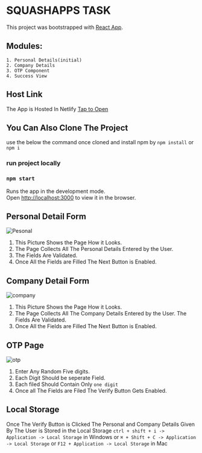 # SQUASHAPPS TASK

This project was bootstrapped with [React App](https://reactjs.org/).

## Modules:
    1. Personal Details(initial)
    2. Company Details
    3. OTP Component
    4. Success View

## Host Link
The App is Hosted In Netlify [Tap to Open](https://6124c90d47a0609b1d952de1--musing-hopper-13c028.netlify.app/)

## You Can Also Clone The Project
use the below the command once cloned and install npm by `npm install` or  `npm i`

### run project locally
### `npm start`

Runs the app in the development mode.\
Open [http://localhost:3000](http://localhost:3000) to view it in the browser.

## Personal Detail Form
![Pesonal](https://user-images.githubusercontent.com/54699197/130607927-ebae4c84-adee-4c02-9d1d-bd9d75b78159.PNG)

1. This Picture Shows the Page How it Looks. 
2. The Page Collects All The Personal Details Entered by the    User. 
3. The Fields Are Validated. 
4. Once All the Fields are Filled The Next Button is Enabled.

## Company Detail Form
![company](https://user-images.githubusercontent.com/54699197/130607998-7bb278d7-d34a-4075-a7f4-f7fbbc710b21.PNG)

1. This Picture Shows the Page How it Looks. 
2. The Page Collects All The Company Details Entered by     the     User. The Fields Are Validated. 
3. Once All the Fields are Filled The Next Button is Enabled.

## OTP Page
![otp](https://user-images.githubusercontent.com/54699197/130608035-527b9ddb-fd80-433a-8535-857dd117b597.PNG)
1. Enter Any Random Five digits.
2. Each Digit Should be seperate Field.
3. Each filed Should Contain Only  `one digit`
4. Once all The Fields are Filed The Verify Button Gets Enabled.

## Local Storage
Once The Verify Button is Clicked The Personal and Company Details Given By The User is Stored in the Local Storage
`ctrl + shift + i -> Application -> Local Storage` in Windows or `⌘ + Shift + C -> Application -> Local Storage` or `F12 + Application -> Local Storage` in Mac 
